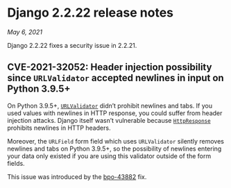 # Django 2.2.22 release notes

*May 6, 2021*

Django 2.2.22 fixes a security issue in 2.2.21.

## CVE-2021-32052: Header injection possibility since `URLValidator` accepted newlines in input on Python 3.9.5+

On Python 3.9.5+, [`URLValidator`](../ref/validators.md#django.core.validators.URLValidator) didn’t prohibit
newlines and tabs. If you used values with newlines in HTTP response, you could
suffer from header injection attacks. Django itself wasn’t vulnerable because
[`HttpResponse`](../ref/request-response.md#django.http.HttpResponse) prohibits newlines in HTTP headers.

Moreover, the `URLField` form field which uses `URLValidator` silently
removes newlines and tabs on Python 3.9.5+, so the possibility of newlines
entering your data only existed if you are using this validator outside of the
form fields.

This issue was introduced by the [bpo-43882](https://bugs.python.org/issue?@action=redirect&bpo=43882) fix.
